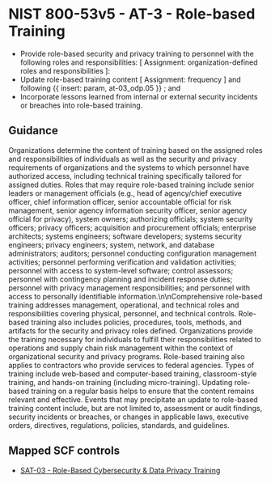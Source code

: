 # NIST 800-53v5 - AT-3 - Role-based Training
- Provide role-based security and privacy training to personnel with the following roles and responsibilities: \[ Assignment: organization-defined roles and responsibilities \]:
- Update role-based training content \[ Assignment: frequency \] and following {{ insert: param, at-03_odp.05 }} ; and
- Incorporate lessons learned from internal or external security incidents or breaches into role-based training.
## Guidance
Organizations determine the content of training based on the assigned roles and responsibilities of individuals as well as the security and privacy requirements of organizations and the systems to which personnel have authorized access, including technical training specifically tailored for assigned duties. Roles that may require role-based training include senior leaders or management officials (e.g., head of agency/chief executive officer, chief information officer, senior accountable official for risk management, senior agency information security officer, senior agency official for privacy), system owners; authorizing officials; system security officers; privacy officers; acquisition and procurement officials; enterprise architects; systems engineers; software developers; systems security engineers; privacy engineers; system, network, and database administrators; auditors; personnel conducting configuration management activities; personnel performing verification and validation activities; personnel with access to system-level software; control assessors; personnel with contingency planning and incident response duties; personnel with privacy management responsibilities; and personnel with access to personally identifiable information.\n\nComprehensive role-based training addresses management, operational, and technical roles and responsibilities covering physical, personnel, and technical controls. Role-based training also includes policies, procedures, tools, methods, and artifacts for the security and privacy roles defined. Organizations provide the training necessary for individuals to fulfill their responsibilities related to operations and supply chain risk management within the context of organizational security and privacy programs. Role-based training also applies to contractors who provide services to federal agencies. Types of training include web-based and computer-based training, classroom-style training, and hands-on training (including micro-training). Updating role-based training on a regular basis helps to ensure that the content remains relevant and effective. Events that may precipitate an update to role-based training content include, but are not limited to, assessment or audit findings, security incidents or breaches, or changes in applicable laws, executive orders, directives, regulations, policies, standards, and guidelines.
## Mapped SCF controls
- [SAT-03 - Role-Based Cybersecurity & Data Privacy Training](../scf/sat-03-role-basedcybersecurity&dataprivacytraining.md)